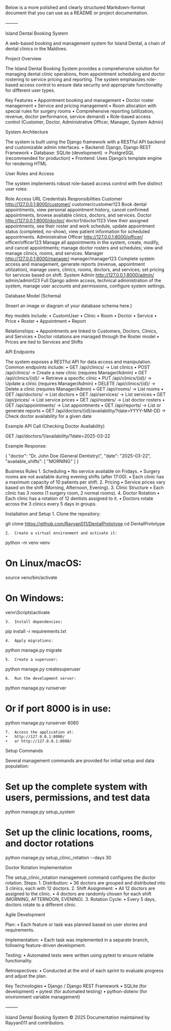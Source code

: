 Below is a more polished and clearly structured Markdown-format document that you can use as a README or project documentation.

⸻

Island Dental Booking System

A web-based booking and management system for Island Dental, a chain of dental clinics in the Maldives.

Project Overview

The Island Dental Booking System provides a comprehensive solution for managing dental clinic operations, from appointment scheduling and doctor rostering to service pricing and reporting. The system emphasizes role-based access control to ensure data security and appropriate functionality for different user types.

Key Features
	•	Appointment booking and management
	•	Doctor roster management
	•	Service and pricing management
	•	Room allocation with special rules for surgery rooms
	•	Comprehensive reporting (utilization, revenue, doctor performance, service demand)
	•	Role-based access control (Customer, Doctor, Administrative Officer, Manager, System Admin)

System Architecture

The system is built using the Django framework with a RESTful API backend and customizable admin interfaces.
	•	Backend: Django, Django REST Framework
	•	Database: SQLite (development) → PostgreSQL (recommended for production)
	•	Frontend: Uses Django’s template engine for rendering HTML

User Roles and Access

The system implements robust role-based access control with five distinct user roles:

Role	Access URL	Credentials	Responsibilities
Customer	http://127.0.0.1:8000/customer/	customer/customer123	Book dental appointments, view personal appointment history, cancel confirmed appointments, browse available clinics, doctors, and services.
Doctor	http://127.0.0.1:8000/doctor/	doctor1/doctor1123	View their assigned appointments, see their roster and work schedule, update appointment status (completed, no-show), view patient information for scheduled appointments.
Administrative Officer	http://127.0.0.1:8000/officer/	officer/officer123	Manage all appointments in the system, create, modify, and cancel appointments; manage doctor rosters and schedules; view and manage clinics, rooms, and services.
Manager	http://127.0.0.1:8000/manager/	manager/manager123	Complete system access and management, generate reports (revenue, appointment utilization), manage users, clinics, rooms, doctors, and services; set pricing for services based on shift.
System Admin	http://127.0.0.1:8000/admin/	admin/admin123	Full Django admin access, technical administration of the system, manage user accounts and permissions, configure system settings.

Database Model (Schema)

(Insert an image or diagram of your database schema here.)

Key models include:
	•	CustomUser
	•	Clinic
	•	Room
	•	Doctor
	•	Service
	•	Price
	•	Roster
	•	Appointment
	•	Report

Relationships:
	•	Appointments are linked to Customers, Doctors, Clinics, and Services
	•	Doctor rotations are managed through the Roster model
	•	Prices are tied to Services and Shifts

API Endpoints

The system exposes a RESTful API for data access and manipulation. Common endpoints include:
	•	GET /api/clinics/
→ List clinics
	•	POST /api/clinics/
→ Create a new clinic (requires Manager/Admin)
	•	GET /api/clinics/{id}/
→ Retrieve a specific clinic
	•	PUT /api/clinics/{id}/
→ Update a clinic (requires Manager/Admin)
	•	DELETE /api/clinics/{id}/
→ Delete a clinic (requires Manager/Admin)
	•	GET /api/rooms/
→ List rooms
	•	GET /api/doctors/
→ List doctors
	•	GET /api/services/
→ List services
	•	GET /api/prices/
→ List service prices
	•	GET /api/rosters/
→ List doctor rosters
	•	GET /api/appointments/
→ List appointments
	•	GET /api/reports/
→ List or generate reports
	•	GET /api/doctors/{id}/availability/?date=YYYY-MM-DD
→ Check doctor availability for a given date

Example API Call (Checking Doctor Availability)

GET /api/doctors/1/availability/?date=2025-03-22

Example Response:

{
    "doctor": "Dr. John Doe (General Dentistry)",
    "date": "2025-03-22",
    "available_shifts": [
        "MORNING"
    ]
}

Business Rules
	1.	Scheduling
	•	No service available on Fridays.
	•	Surgery rooms are not available during evening shifts (after 17:00).
	•	Each clinic has a maximum capacity of 10 patients per shift.
	2.	Pricing
	•	Service prices vary based on the shift (Morning, Afternoon, Evening).
	3.	Clinic Structure
	•	Each clinic has 3 rooms (1 surgery room, 2 normal rooms).
	4.	Doctor Rotation
	•	Each clinic has a rotation of 12 dentists assigned to it.
	•	Doctors rotate across the 3 clinics every 5 days in groups.

Installation and Setup
	1.	Clone the repository:

git clone https://github.com/Rayyan011/DentalPrototype
cd DentalPrototype


	2.	Create a virtual environment and activate it:

python -m venv venv
# On Linux/macOS:
source venv/bin/activate 
# On Windows:
venv\Scripts\activate


	3.	Install dependencies:

pip install -r requirements.txt


	4.	Apply migrations:

python manage.py migrate


	5.	Create a superuser:

python manage.py createsuperuser


	6.	Run the development server:

python manage.py runserver
# Or if port 8000 is in use:
python manage.py runserver 8080


	7.	Access the application at:
	•	http://127.0.0.1:8000/
	•	or http://127.0.0.1:8080/

Setup Commands

Several management commands are provided for initial setup and data population:

# Set up the complete system with users, permissions, and test data
python manage.py setup_system

# Set up the clinic locations, rooms, and doctor rotations
python manage.py setup_clinic_rotation --days 30

Doctor Rotation Implementation

The setup_clinic_rotation management command configures the doctor rotation. Steps:
	1.	Distribution:
	•	36 doctors are grouped and distributed into 3 clinics, each with 12 doctors.
	2.	Shift Assignment:
	•	All 12 doctors are assigned to the clinic.
	•	4 doctors are randomly chosen for each shift (MORNING, AFTERNOON, EVENING).
	3.	Rotation Cycle:
	•	Every 5 days, doctors rotate to a different clinic.

Agile Development

Plan:
	•	Each feature or task was planned based on user stories and requirements.

Implementation:
	•	Each task was implemented in a separate branch, following feature-driven development.

Testing:
	•	Automated tests were written using pytest to ensure reliable functionality.

Retrospectives:
	•	Conducted at the end of each sprint to evaluate progress and adjust the plan.

Key Technologies
	•	Django / Django REST Framework
	•	SQLite (for development)
	•	pytest (for automated testing)
	•	python-dotenv (for environment variable management)

⸻

Island Dental Booking System © 2025
Documentation maintained by Rayyan011 and contributors.